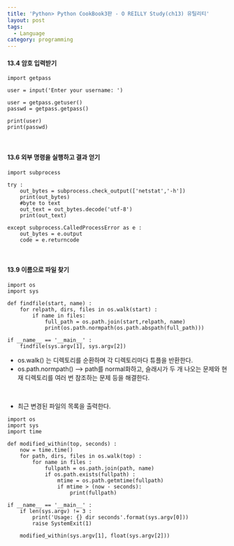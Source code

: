 ```yaml
---
title: 'Python> Python CookBook3판 - O REILLY Study(ch13) 유틸리티'
layout: post
tags:
  - Language
category: programming
---
```

#### 13.4 암호 입력받기

```python?line_number=false
import getpass

user = input('Enter your username: ')

user = getpass.getuser()
passwd = getpass.getpass()

print(user)
print(passwd)
```

<br>

#### 13.6 외부 명령을 실행하고 결과 얻기

```python?line_number=false
import subprocess

try :
    out_bytes = subprocess.check_output(['netstat','-h'])
    print(out_bytes)
    #byte to text
    out_text = out_bytes.decode('utf-8')
    print(out_text)

except subprocess.CalledProcessError as e :
    out_bytes = e.output
    code = e.returncode
```

<br>

#### 13.9 이름으로 파일 찾기

```python?line_number=false
import os
import sys

def findfile(start, name) :
    for relpath, dirs, files in os.walk(start) :
        if name in files:
            full_path = os.path.join(start,relpath, name)
            print(os.path.normpath(os.path.abspath(full_path)))

if __name__ == '__main__' :
    findfile(sys.argv[1], sys.argv[2])
```
* os.walk() 는 디렉토리를 순환하며 각 디렉토리마다 튜플을 반환한다.
* os.path.normpath() --> path를 normal화하고, 슬래시가 두 개 나오는 문제와 현재 디렉토리를 여러 번 참조하는 문제 등을 해결한다.

<br>

* 최근 변경된 파일의 목록을 출력한다.

```python?line_number=false
import os
import sys
import time

def modified_within(top, seconds) :
    now = time.time()
    for path, dirs, files in os.walk(top) :
        for name in files :
            fullpath = os.path.join(path, name)
            if os.path.exists(fullpath) :
                mtime = os.path.getmtime(fullpath)
                if mtime > (now - seconds):
                    print(fullpath)

if __name__ == '__main__' :
    if len(sys.argv) != 3 :
        print('Usage: {} dir seconds'.format(sys.argv[0]))
        raise SystemExit(1)

    modified_within(sys.argv[1], float(sys.argv[2]))
```
